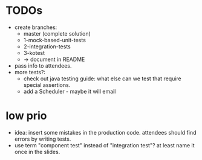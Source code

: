 # TODOs

- create branches:
    - master (complete solution)
    - 1-mock-based-unit-tests
    - 2-integration-tests
    - 3-kotest
    - -> document in README
- pass info to attendees.
- more tests?:
    - check out java testing guide: what else can we test that require special assertions.
    - add a Scheduler - maybe it will email

# low prio

- idea: insert some mistakes in the production code. attendees should find errors by writing tests.
- use term "component test" instead of "integration test"? at least name it once in the slides.
